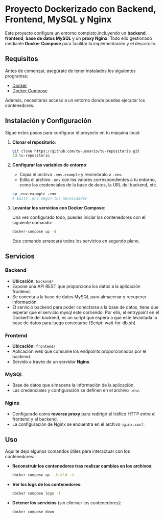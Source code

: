 # Proyecto Dockerizado con Backend, Frontend, MySQL y Nginx

Este proyecto configura un entorno completo,incluyendo un **backend**, **frontend**, **base de datos MySQL** y un **proxy Nginx**. Todo ello gestionado mediante **Docker Compose** para facilitar la implementación y el desarrollo.

## Requisitos

Antes de comenzar, asegúrate de tener instalados los siguientes programas:

- [Docker](https://www.docker.com/get-started)
- [Docker Compose](https://docs.docker.com/compose/install/)

Además, necesitarás acceso a un entorno donde puedas ejecutar los contenedores.

## Instalación y Configuración

Sigue estos pasos para configurar el proyecto en tu máquina local:

1. **Clonar el repositorio**:

   ```bash
   git clone https://github.com/tu-usuario/tu-repositorio.git
   cd tu-repositorio
   ```

2. **Configurar las variables de entorno**:

   - Copia el archivo `.env.example` y renómbralo a `.env`.
   - Edita el archivo `.env` con los valores correspondientes a tu entorno, como las credenciales de la base de datos, la URL del backend, etc.

   ```bash
   cp .env.example .env
   # Edita .env según tus necesidades
   ```

3. **Levantar los servicios con Docker Compose**:

   Una vez configurado todo, puedes iniciar los contenedores con el siguiente comando:

   ```bash
   docker-compose up -d
   ```

   Este comando arrancará todos los servicios en segundo plano.

## Servicios

### Backend

- **Ubicación**: `backend/`
- Expone una API REST que proporciona los datos a la aplicación frontend.
- Se conecta a la base de datos MySQL para almacenar y recuperar información.
- El servicio backend para poder conectarse a la base de datos, tiene que esperar que el servicio mysql este corriendo. Por ello, el entrypoint en el Dockerfile del backend, es un script que espera a que este levantada la base de datos para luego conectarse (Script: wait-for-db.sh)

### Frontend

- **Ubicación**: `frontend/`
- Aplicación web que consume los endpoints proporcionados por el backend.
- Servido a través de un servidor **Nginx**.

### MySQL

- Base de datos que almacena la información de la aplicación.
- Las credenciales y configuración se definen en el archivo `.env`.

### Nginx

- Configurado como **reverse proxy** para redirigir el tráfico HTTP entre el frontend y el backend.
- La configuración de Nginx se encuentra en el archivo `nginx.conf`.

## Uso

Aquí te dejo algunos comandos útiles para interactuar con los contenedores:

- **Reconstruir los contenedores tras realizar cambios en los archivos**:

  ```bash
  docker compose up --build -d
  ```

- **Ver los logs de los contenedores**:

  ```bash
  docker compose logs -f
  ```

- **Detener los servicios** (sin eliminar los contenedores):

  ```bash
  docker compose down
  ```

